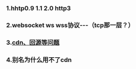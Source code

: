 ### 1.hhtp0.9 1.1 2.0 http3

### 2.websocket ws wss协议---（tcp那一层？）

### 3.[cdn、回源等问题](https://juejin.cn/post/6844903604596244493)

### 4.别名为什么用不了cdn
